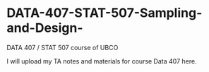 # DATA-407-STAT-507-Sampling-and-Design-
DATA 407 / STAT 507 course of UBCO

I will upload my TA notes and materials for course Data 407 here.
